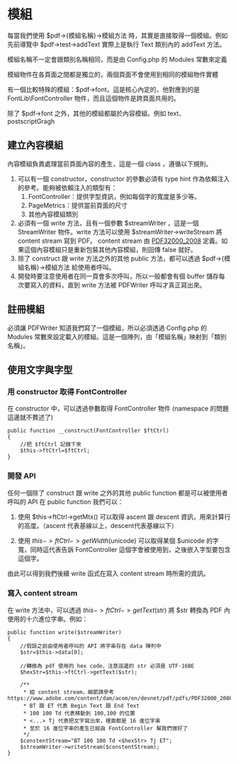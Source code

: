 # 模組

每當我們使用 $pdf->{模組名稱}->模組方法 時，其實是直接取得一個模組。例如先前導覽中
$pdf->test->addText 實際上是執行 Text 類別內的 addText 方法。

模組名稱不一定會跟類別名稱相同，而是由 Config.php 的 Modules 常數來定義

模組物件在各頁面之間都是獨立的，兩個頁面不會使用到相同的模組物件實體

有一個比較特殊的模組：$pdf->font，這是核心內定的，他對應到的是 FontLib\FontController 物件，而且這個物件是跨頁面共用的。

除了 $pdf->font 之外，其他的模組都屬於內容模組。例如 text、postscriptGragh

## 建立內容模組

內容模組負責處理當前頁面內容的產生，這是一個 class ，遵循以下規則。

1. 可以有一個 constructor，constructor 的參數必須有 type hint 作為依賴注入的參考。能夠被依賴注入的類型有：
    1. FontController：提供字型資訊，例如每個字的寬度是多少等。
    2. PageMetrics：提供當前頁面的尺寸
    3. 其他內容模組類別
2. 必須有一個 write 方法，且有一個參數 $streamWriter ，這是一個 StreamWriter 物件。write 方法可以使用 $streamWriter->writeStream 將 content stream 寫到 PDF。 content stream 由 [PDF32000_2008](https://www.adobe.com/content/dam/acom/en/devnet/pdf/pdfs/PDF32000_2008.pdf) 定義。如果這個內容模組只是重新包裝其他內容模組，則回傳 false 就好。
3. 除了 construct 跟 write 方法之外的其他 public 方法，都可以透過 $pdf->{模組名稱}->模組方法 給使用者呼叫。
4. 開發時要注意使用者在同一頁會多次呼叫，所以一般都會有個 buffer 儲存每次要寫入的資料，直到 write 方法被 PDFWriter 呼叫才真正寫出來。

## 註冊模組

必須讓 PDFWriter 知道我們寫了一個模組，所以必須透過 Config.php 的 Modules 常數來設定載入的模組。這是一個陣列，由「模組名稱」映射到「類別名稱」。

## 使用文字與字型

### 用 constructor 取得 FontController

在 constructor 中，可以透過參數取得 FontController 物件
(namespace 的問題這邊就不贅述了)

    public function __construct(FontController $ftCtrl)
    {
        //把 $ftCtrl 記錄下來
        $this->ftCtrl=$ftCtrl;
    }

### 開發 API

任何一個除了 construct 跟 write 之外的其他 public function 都是可以被使用者呼叫的 API
在 public function 我們可以：

1. 使用 $this->ftCtrl->getMtx() 可以取得 ascent 跟 descent 資訊，用來計算行的高度。（ascent 代表基線以上，descent代表基線以下）

2. 使用 $this->ftCtrl->getWidth($unicode) 可以取得某個 $unicode 的字寬，同時這代表告訴 FontController 這個字會被使用到，之後嵌入字型要包含這個字。

由此可以得到我們後續 write 函式在寫入 content stream 時所需的資訊。

### 寫入 content stream

在 write 方法中，可以透過 $this->ftCtrl->getText($str) 將 $str 轉換為 PDF 內使用的十六進位字串。例如：

    public function write($streamWriter)
    {
        //假設之前由使用者呼叫的 API 將字串存在 data 陣列中
        $str=$this->data[0];

        //轉換為 pdf 使用的 hex code，注意這邊的 str 必須是 UTF-16BE
        $hexStr=$this->ftCtrl->getText($str);
        
        /**
         * 組 content stream，細節請參考 https://www.adobe.com/content/dam/acom/en/devnet/pdf/pdfs/PDF32000_2008.pdf
         * BT 跟 ET 代表 Begin Text 跟 End Text
         * 100 100 Td 代表移動到 100,100 的位置
         * <...> Tj 代表把文字寫出來，裡面都是 16 進位字串
         * 至於 16 進位字串的產生已經由 FontController 幫我們做好了
         */
        $constentStream="BT 100 100 Td <$hexStr> Tj ET";
        $streamWriter->writeStream($constentStream);
    }
    




